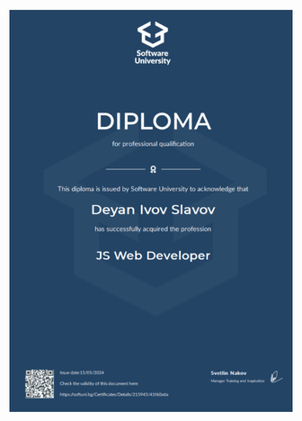 <p align="center">
<img src="https://github.com/didoslavov/SoftUni-Progress/blob/main/recources/diploma.png?raw=true" />
</p>
